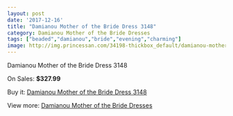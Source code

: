 ```yaml
---
layout: post
date: '2017-12-16'
title: "Damianou Mother of the Bride Dress 3148"
category: Damianou Mother of the Bride Dresses
tags: ["beaded","damianou","bride","evening","charming"]
image: http://img.princessan.com/34198-thickbox_default/damianou-mother-of-the-bride-dress-3148.jpg
---
```

Damianou Mother of the Bride Dress 3148

On Sales: **$327.99**
<a href="https://www.princessan.com/en/15989-damianou-mother-of-the-bride-dress-3148.html"><amp-img layout="responsive" width="600" height="600" src="//img.princessan.com/34198-thickbox_default/damianou-mother-of-the-bride-dress-3148.jpg" alt="Damianou Mother of the Bride Dress 3148 0" /></a>

Buy it: [Damianou Mother of the Bride Dress 3148](https://www.princessan.com/en/15989-damianou-mother-of-the-bride-dress-3148.html "Damianou Mother of the Bride Dress 3148")

View more: [Damianou Mother of the Bride Dresses](https://www.princessan.com/en/123- "Damianou Mother of the Bride Dresses")